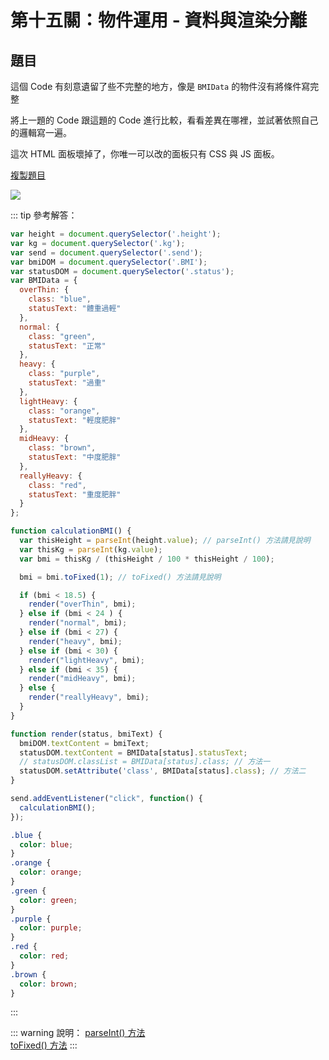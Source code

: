 # 第十五關：物件運用 - 資料與渲染分離

## 題目

這個 Code 有刻意遺留了些不完整的地方，像是 `BMIData` 的物件沒有將條件寫完整

將上一題的 Code 跟這題的 Code 進行比較，看看差異在哪裡，並試著依照自己的邏輯寫一遍。

這次 HTML 面板壞掉了，你唯一可以改的面板只有 CSS 與 JS 面板。

[複製題目](https://codepen.io/liao/pen/OJMpENO?editors=0010)

<img src="https://i.imgur.com/rxDhN84.png" />

::: tip 參考解答：
``` js
var height = document.querySelector('.height');
var kg = document.querySelector('.kg');
var send = document.querySelector('.send');
var bmiDOM = document.querySelector('.BMI');
var statusDOM = document.querySelector('.status');
var BMIData = {
  overThin: {
    class: "blue",
    statusText: "體重過輕"
  },
  normal: {
    class: "green",
    statusText: "正常"
  },
  heavy: {
    class: "purple",
    statusText: "過重"
  },
  lightHeavy: {
    class: "orange",
    statusText: "輕度肥胖"
  },
  midHeavy: {
    class: "brown",
    statusText: "中度肥胖"
  },
  reallyHeavy: {
    class: "red",
    statusText: "重度肥胖"
  }
};

function calculationBMI() {
  var thisHeight = parseInt(height.value); // parseInt() 方法請見說明
  var thisKg = parseInt(kg.value);
  var bmi = thisKg / (thisHeight / 100 * thisHeight / 100);

  bmi = bmi.toFixed(1); // toFixed() 方法請見說明

  if (bmi < 18.5) {
    render("overThin", bmi);
  } else if (bmi < 24 ) {
    render("normal", bmi);
  } else if (bmi < 27) {
    render("heavy", bmi);
  } else if (bmi < 30) {
    render("lightHeavy", bmi);
  } else if (bmi < 35) {
    render("midHeavy", bmi);
  } else {
    render("reallyHeavy", bmi);
  }
}

function render(status, bmiText) {
  bmiDOM.textContent = bmiText;
  statusDOM.textContent = BMIData[status].statusText;
  // statusDOM.classList = BMIData[status].class; // 方法一
  statusDOM.setAttribute('class', BMIData[status].class); // 方法二
}

send.addEventListener("click", function() { 
  calculationBMI();
});
```

``` css
.blue {
  color: blue;
}
.orange {
  color: orange;
}
.green {
  color: green;
}
.purple {
  color: purple;
}
.red {
  color: red;
}
.brown {
  color: brown;
}
```
:::

::: warning 說明：
[parseInt() 方法](https://developer.mozilla.org/zh-TW/docs/Web/JavaScript/Reference/Global_Objects/parseInt)<br />
[toFixed() 方法](https://www.w3school.com.cn/jsref/jsref_tofixed.asp)
:::